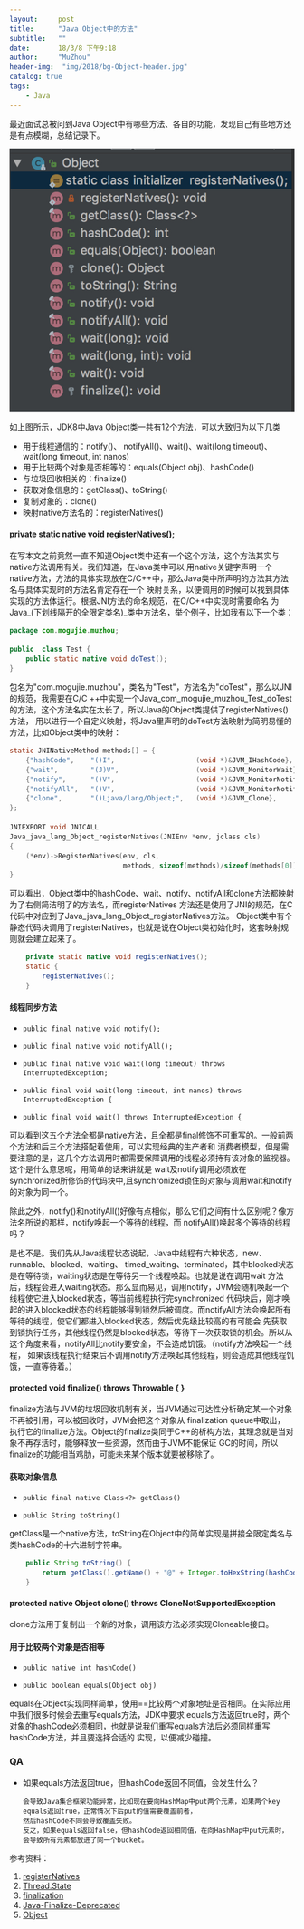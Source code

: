```yaml
---
layout:     post
title:      "Java Object中的方法"
subtitle:   ""
date:       18/3/8 下午9:18
author:     "MuZhou"
header-img:  "img/2018/bg-Object-header.jpg"
catalog: true
tags:
    - Java
---
```


最近面试总被问到Java Object中有哪些方法、各自的功能，发现自己有些地方还是有点模糊，总结记录下。

![Object中的方法](/img/2018/javaObject/javaObjectMethod.png)

如上图所示，JDK8中Java Object类一共有12个方法，可以大致归为以下几类

- 用于线程通信的：notify()、 notifyAll()、wait()、wait(long timeout)、wait(long timeout, int nanos)
- 用于比较两个对象是否相等的：equals(Object obj)、hashCode()
- 与垃圾回收相关的：finalize()
- 获取对象信息的：getClass()、toString()
- 复制对象的：clone()
- 映射native方法名的：registerNatives()

#### private static native void registerNatives();
在写本文之前竟然一直不知道Object类中还有一个这个方法，这个方法其实与native方法调用有关。我们知道，在Java类中可以
用native关键字声明一个native方法，方法的具体实现放在C/C++中，那么Java类中所声明的方法其方法名与具体实现时的方法名肯定存在一个
映射关系，以便调用的时候可以找到具体实现的方法体运行。根据JNI方法的命名规范，在C/C++中实现时需要命名
为Java\_(下划线隔开的全限定类名)\_类中方法名，举个例子，比如我有以下一个类：

~~~ java
package com.mogujie.muzhou;

public  class Test {
    public static native void doTest();
}
~~~

包名为"com.mogujie.muzhou"，类名为"Test"，方法名为"doTest"，那么以JNI的规范，我需要在C/C
++中实现一个Java_com_mogujie_muzhou_Test_doTest的方法，这个方法名实在太长了，所以Java的Object类提供了registerNatives()方法，
用以进行一个自定义映射，将Java里声明的doTest方法映射为简明易懂的方法，比如Object类中的映射：

~~~ c
static JNINativeMethod methods[] = {
    {"hashCode",    "()I",                    (void *)&JVM_IHashCode},
    {"wait",        "(J)V",                   (void *)&JVM_MonitorWait},
    {"notify",      "()V",                    (void *)&JVM_MonitorNotify},
    {"notifyAll",   "()V",                    (void *)&JVM_MonitorNotifyAll},
    {"clone",       "()Ljava/lang/Object;",   (void *)&JVM_Clone},
};

JNIEXPORT void JNICALL
Java_java_lang_Object_registerNatives(JNIEnv *env, jclass cls)
{
    (*env)->RegisterNatives(env, cls,
                            methods, sizeof(methods)/sizeof(methods[0]));
}
~~~

可以看出，Object类中的hashCode、wait、notify、notifyAll和clone方法都映射为了右侧简洁明了的方法名，而registerNatives
方法还是使用了JNI的规范，在C代码中对应到了Java_java_lang_Object_registerNatives方法。
Object类中有个静态代码块调用了registerNatives，也就是说在Object类初始化时，这套映射规则就会建立起来了。

~~~ java
    private static native void registerNatives();
    static {
        registerNatives();
    }
~~~

#### 线程同步方法

-     public final native void notify();
-     public final native void notifyAll();
-     public final native void wait(long timeout) throws InterruptedException;
-     public final void wait(long timeout, int nanos) throws InterruptedException {
-     public final void wait() throws InterruptedException {

可以看到这五个方法全都是native方法，且全都是final修饰不可重写的。一般前两个方法和后三个方法搭配着使用，可以实现经典的生产者和
消费者模型，但是需要注意的是，这几个方法调用时都需要保障调用的线程必须持有该对象的监视器。这个是什么意思呢，用简单的话来讲就是
wait及notify调用必须放在synchronized所修饰的代码块中,且synchronized锁住的对象与调用wait和notify的对象为同一个。

除此之外，notify()和notifyAll()好像有点相似，那么它们之间有什么区别呢？像方法名所说的那样，notify唤起一个等待的线程，而
notifyAll()唤起多个等待的线程吗？

是也不是。我们先从Java线程状态说起，Java中线程有六种状态，new、runnable、blocked、waiting、
timed_waiting、terminated，其中blocked状态是在等待锁，waiting状态是在等待另一个线程唤起。也就是说在调用wait
方法后，线程会进入waiting状态。那么显而易见，调用notify，JVM会随机唤起一个线程使它进入blocked状态，等当前线程执行完synchronized
代码块后，刚才唤起的进入blocked状态的线程能够得到锁然后被调度。而notifyAll方法会唤起所有等待的线程，使它们都进入blocked状态，然后优先级比较高的有可能会
先获取到锁执行任务，其他线程仍然是blocked状态，等待下一次获取锁的机会。所以从这个角度来看，notifyAll比notify要安全，不会造成饥饿。（notify方法唤起一个线程，
如果该线程执行结束后不调用notify方法唤起其他线程，则会造成其他线程饥饿，一直等待着。）

#### protected void finalize() throws Throwable { }
finalize方法与JVM的垃圾回收机制有关，当JVM通过可达性分析确定某一个对象不再被引用，可以被回收时，JVM会把这个对象从 finalization queue中取出，
执行它的finalize方法。Object的finalize类同于C++的析构方法，其理念就是当对象不再存活时，能够释放一些资源，然而由于JVM不能保证
GC的时间，所以finalize的功能相当鸡肋，可能未来某个版本就要被移除了。

#### 获取对象信息
-     public final native Class<?> getClass()
-     public String toString()

getClass是一个native方法，toString在Object中的简单实现是拼接全限定类名与类hashCode的十六进制字符串。

~~~ java
    public String toString() {
        return getClass().getName() + "@" + Integer.toHexString(hashCode());
    }
~~~

#### protected native Object clone() throws CloneNotSupportedException
clone方法用于复制出一个新的对象，调用该方法必须实现Cloneable接口。

#### 用于比较两个对象是否相等
-     public native int hashCode()
-     public boolean equals(Object obj)

equals在Object实现同样简单，使用==比较两个对象地址是否相同。在实际应用中我们很多时候会去重写equals方法，JDK中要求
equals方法返回true时，两个对象的hashCode必须相同，也就是说我们重写equals方法后必须同样重写hashCode方法，并且要选择合适的
实现，以便减少碰撞。

### QA

- 如果equals方法返回true，但hashCode返回不同值，会发生什么？

  ~~~
  会导致Java集合框架功能异常，比如现在要向HashMap中put两个元素，如果两个key equals返回true，正常情况下后put的值需要覆盖前者，
  然后hashCode不同会导致覆盖失败。
  反之，如果equals返回false，但hashCode返回相同值，在向HashMap中put元素时，会导致所有元素都放进了同一个bucket。
  ~~~


参考资料：

1. [registerNatives](https://stackoverflow.com/questions/1010645/what-does-the-registernatives-method-do)
2. [Thread.State](https://docs.oracle.com/javase/7/docs/api/java/lang/Thread.State.html)
3. [finalization](http://www.oracle.com/technetwork/articles/java/finalization-137655.html)
4. [Java-Finalize-Deprecated](http://www.infoq.com/cn/news/2017/03/Java-Finalize-Deprecated)
5. [Object](https://docs.oracle.com/javase/7/docs/api/java/lang/Object.html)
